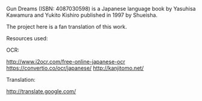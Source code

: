 Gun Dreams (ISBN: 4087030598) is a Japanese language book by Yasuhisa Kawamura and Yukito Kishiro published in 1997 by Shueisha.

The project here is a fan translation of this work.

Resources used:

OCR:

http://www.i2ocr.com/free-online-japanese-ocr
https://convertio.co/ocr/japanese/
http://kanjitomo.net/

Translation:

http://translate.google.com/
